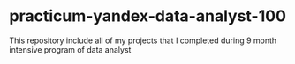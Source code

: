 # practicum-yandex-data-analyst-100
This repository include all of my projects that I completed during 9 month intensive program of data analyst
